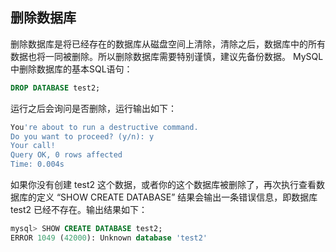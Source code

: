 
删除数据库
---

删除数据库是将已经存在的数据库从磁盘空间上清除，清除之后，数据库中的所有数据也将一同被删除。所以删除数据库需要特别谨慎，建议先备份数据。 MySQL 中删除数据库的基本SQL语句：

```sql
DROP DATABASE test2;
```

运行之后会询问是否删除，运行输出如下：

```bash
You're about to run a destructive command.
Do you want to proceed? (y/n): y
Your call!
Query OK, 0 rows affected
Time: 0.004s
```

如果你没有创建 test2 这个数据，或者你的这个数据库被删除了，再次执行查看数据库的定义 “SHOW CREATE DATABASE” 结果会输出一条错误信息，即数据库 test2 已经不存在。输出结果如下：

```sql
mysql> SHOW CREATE DATABASE test2;
ERROR 1049 (42000): Unknown database 'test2'
```
